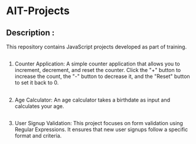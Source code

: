 # AIT-Projects

## Description :
This repository contains JavaScript projects developed as part of training.

##

1. Counter Application: 
A simple counter application that allows you to increment, decrement, and reset the counter. Click the "+" button to increase the count, the "-" button to decrease it, and the "Reset" button to set it back to 0.

##

2. Age Calculator: 
An age calculator takes a birthdate as input and calculates your age.

##

3. User Signup Validation:
This project focuses on form validation using Regular Expressions. It ensures that new user signups follow a specific format and criteria.

##
